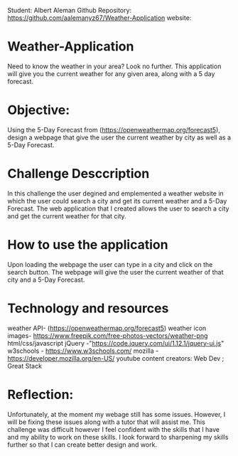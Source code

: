 Student: Albert Aleman
Github Repository: https://github.com/aalemanyz67/Weather-Application
website: 

# Weather-Application
Need to know the weather in your area? Look no further. This application will give you the current weather for any given area, along with a 5 day forecast.

# Objective:
Using the 5-Day Forecast from (https://openweathermap.org/forecast5), design a webpage that give the user the current weather by city as well as a 5-Day Forecast.

# Challenge Desccription
In this challenge the user degined and emplemented a weather website in which the user could search a city and get its current weather and a 5-Day Forecast.
The web application that I created allows the user to search a city and get the current weather for that city.
# How to use the application
Upon loading the webpage the user can type in a city and click on the search button. The webpage will give the user the current weather of that city and a 5-Day Forecast.

# Technology and resources
weather API- (https://openweathermap.org/forecast5)
weather icon images- https://www.freepik.com/free-photos-vectors/weather-png
html/css/javascript
jQuery -"https://code.jquery.com/ui/1.12.1/jquery-ui.js"
w3schools - https://www.w3schools.com/
mozilla - https://developer.mozilla.org/en-US/
youtube content creators: Web Dev ; Great Stack

# Reflection:
Unfortunately, at the moment my webage still has some issues. However, I will be fixing these issues along with a tutor that will assist me. 
This challenge was difficult however I feel confident with the skills that I have and my ability to work on these skills. I look forward to sharpening my skills further
so that I can create better design and work. 







